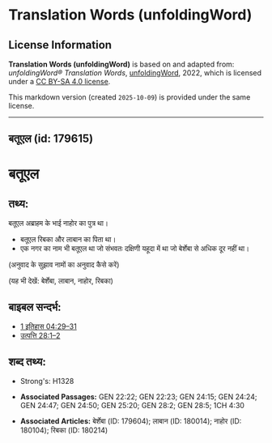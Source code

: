 # Translation Words (unfoldingWord)

## License Information

**Translation Words (unfoldingWord)** is based on and adapted from: _unfoldingWord® Translation Words_, [unfoldingWord](https://unfoldingword.org/utw), 2022, which is licensed under a [CC BY-SA 4.0 license](https://creativecommons.org/licenses/by-sa/4.0/legalcode.en).

This markdown version (created `2025-10-09`) is provided under the same license.



--------------------------------

## बतूएल (id: 179615)

बतूएल
=====

तथ्य:
-----

बतूएल अब्राहम के भाई नाहोर का पुत्र था।

* बतूएल रिबका और लाबान का पिता था।
* एक नगर का नाम भी बतूएल था जो संभवतः दक्षिणी यहूदा में था जो बेर्शेबा से अधिक दूर नहीं था।

(अनुवाद के सुझाव नामों का अनुवाद कैसे करें)

(यह भी देखें: बेर्शेबा, लाबान, नाहोर, रिबका)

बाइबल सन्दर्भ:
--------------

* [1 इतिहास 04:29–31](https://ref.ly/1Chr0:0)
* [उत्पत्ति 28:1–2](https://ref.ly/Gen28:1-Gen28:2)

शब्द तथ्य:
----------

* Strong's: H1328

* **Associated Passages:** GEN 22:22; GEN 22:23; GEN 24:15; GEN 24:24; GEN 24:47; GEN 24:50; GEN 25:20; GEN 28:2; GEN 28:5; 1CH 4:30
* **Associated Articles:** बेर्शेबा (ID: 179604); लाबान (ID: 180014); नाहोर (ID: 180104); रिबका (ID: 180214)

